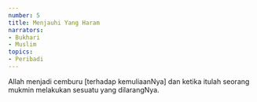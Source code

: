 ```yaml
---
number: 5
title: Menjauhi Yang Haram
narrators:
- Bukhari
- Muslim
topics:
- Peribadi
---
```


Allah menjadi cemburu [terhadap kemuliaanNya] dan ketika itulah seorang mukmin melakukan sesuatu yang dilarangNya.
